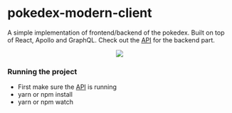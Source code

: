 # pokedex-modern-client

A simple implementation of frontend/backend of the pokedex. Built on top of React, Apollo and GraphQL. Check out the [API](https://github.com/fernandofleury/pokedex-modern-api) for the backend part.


<p align="center">
  <img src="https://media.giphy.com/media/3o6fJdNTdoW0w79Ady/giphy.gif" />
</p>


### Running the project

- First make sure the [API](https://github.com/fernandofleury/pokedex-modern-api) is running
- yarn or npm install
- yarn or npm watch
